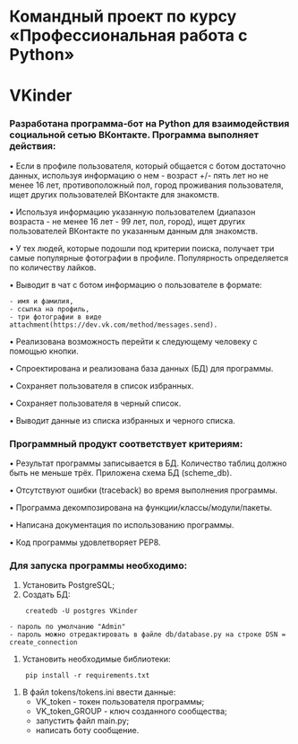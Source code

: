 # Командный проект по курсу «Профессиональная работа с Python»

# VKinder

### Разработана программа-бот на Python для взаимодействия социальной сетью ВКонтакте. Программа выполняет действия:
• Если в профиле пользователя, который общается с ботом достаточно данных, используя информацию о нем - возраст +/- пять лет но не менее 16 лет, противоположный пол, город проживания пользователя, ищет других пользователей ВКонтакте для знакомств.

• Используя информацию указанную пользователем (диапазон возраста - не менее 16 лет - 99 лет, пол, город), ищет других пользователей ВКонтакте по указанным данным для знакомств.

• У тех людей, которые подошли под критерии поиска, получает три самые популярные фотографии в профиле. Популярность определяется по количеству лайков.

• Выводит в чат с ботом информацию о пользователе в формате:
```
- имя и фамилия,
- ссылка на профиль,
- три фотографии в виде attachment(https://dev.vk.com/method/messages.send).
```
• Реализована возможность перейти к следующему человеку с помощью кнопки.

• Cпроектирована и реализована база данных (БД) для программы.

• Сохраняет пользователя в список избранных.

• Сохраняет пользователя в черный список.

• Выводит данные из списка избранных и черного списка.


### Программный продукт соответствует критериям:
• Результат программы записывается в БД. Количество таблиц должно быть не меньше трёх. Приложена схема БД (scheme_db).

• Отсутствуют ошибки (traceback) во время выполнения программы.

• Программа декомпозирована на функции/классы/модули/пакеты.

• Написана документация по использованию программы.

• Код программы удовлетворяет PEP8.


### Для запуска программы необходимо:
1. Установить PostgreSQL;
2. Создать БД:
```
    createdb -U postgres VKinder
```
    - пароль по умолчанию "Admin"
    - пароль можно отредактировать в файле db/database.py на строке DSN = create_connection
1. Установить необходимые библиотеки:
```
    pip install -r requirements.txt
```
1. В файл tokens/tokens.ini ввести данные:
    - VK_token - токен пользователя программы;
    - VK_token_GROUP - ключ созданного сообщества;
    - запустить файл main.py;
    - написать боту сообщение.
